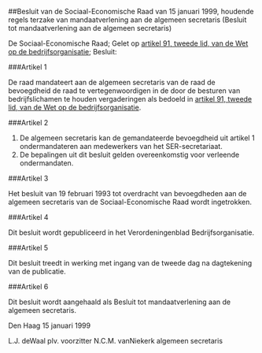 <meta http-equiv='Content-Type' content='text/html; charset=utf-8' />

##Besluit van de Sociaal-Economische Raad van 15 januari 1999, houdende regels terzake van mandaatverlening aan de algemeen secretaris (Besluit tot mandaatverlening aan de algemeen secretaris)

De Sociaal-Economische Raad;
Gelet op [artikel 91, tweede lid, van de Wet op de bedrijfsorganisatie](../../../../../../../../../wet/wet/op/de/bedrijfsorganisatie/BWBR0002058/README.md);
Besluit:

###Artikel 1 

De raad mandateert aan de algemeen secretaris van de raad de bevoegdheid de raad te vertegenwoordigen in de door de besturen van bedrijfslichamen te houden vergaderingen als bedoeld in [artikel 91, tweede lid, van de Wet op de bedrijfsorganisatie](../../../../../../../../../wet/wet/op/de/bedrijfsorganisatie/BWBR0002058/README.md).

###Artikel 2 

1. De algemeen secretaris kan de gemandateerde bevoegdheid uit artikel 1 ondermandateren aan medewerkers van het SER-secretariaat.
2. De bepalingen uit dit besluit gelden overeenkomstig voor verleende ondermandaten.

###Artikel 3 

Het besluit van 19 februari 1993 tot overdracht van bevoegdheden aan de algemeen secretaris van de Sociaal-Economische Raad wordt ingetrokken.

###Artikel 4 

Dit besluit wordt gepubliceerd in het Verordeningenblad Bedrijfsorganisatie.

###Artikel 5 

Dit besluit treedt in werking met ingang van de tweede dag na dagtekening van de publicatie.

###Artikel 6 

Dit besluit wordt aangehaald als Besluit tot mandaatverlening aan de algemeen secretaris.

Den Haag
15 januari 1999

L.J. deWaal
plv. voorzitter
N.C.M. vanNiekerk
algemeen secretaris
